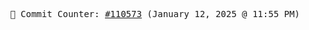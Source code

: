 <p align="center">
    <samp>
        📮 Commit Counter: <a href="https://github.com/Javascript-void0/Javascript-void0/commits/main">#110573</a> (January 12, 2025 @ 11:55 PM)
    </samp>
</p>